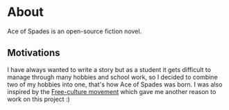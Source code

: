 # About
Ace of Spades is an open-source fiction novel.

## Motivations
I have always wanted to write a story but as a student it gets difficult to manage through many hobbies and school work, so I decided to combine two of my hobbies into one, that's how Ace of Spades was born.
I was also inspired by the [Free-culture movement](https://en.wikipedia.org/wiki/Free-culture_movement) which gave me another reason to work on this project :)
